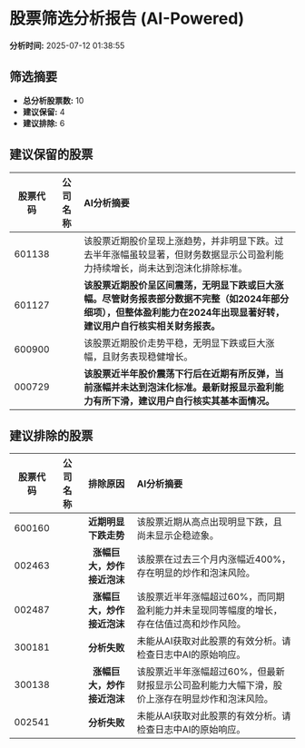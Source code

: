 # 股票筛选分析报告 (AI-Powered)

**分析时间:** 2025-07-12 01:38:55

## 筛选摘要

- **总分析股票数:** 10
- **建议保留:** 4
- **建议排除:** 6

## 建议保留的股票

| 股票代码 | 公司名称 | AI分析摘要 |
|:---:|:---:|:---|
| 601138 |  | 该股票近期股价呈现上涨趋势，并非明显下跌。过去半年涨幅虽较显著，但财务数据显示公司盈利能力持续增长，尚未达到泡沫化排除标准。 |
| 601127 |  | **该股票近期股价呈区间震荡，无明显下跌或巨大涨幅。尽管财务报表部分数据不完整（如2024年部分细项），但整体盈利能力在2024年出现显著好转，建议用户自行核实相关财务报表。** |
| 600900 |  | 该股票近期股价走势平稳，无明显下跌或巨大涨幅，且财务表现稳健增长。 |
| 000729 |  | **该股票近半年股价震荡下行后在近期有所反弹，当前涨幅并未达到泡沫化标准。最新财报显示盈利能力有所下滑，建议用户自行核实其基本面情况。** |

## 建议排除的股票

| 股票代码 | 公司名称 | 排除原因 | AI分析摘要 |
|:---:|:---:|:---:|:---|
| 600160 |  | **近期明显下跌走势** | 该股票近期从高点出现明显下跌，且尚未显示企稳迹象。 |
| 002463 |  | **涨幅巨大，炒作接近泡沫** | 该股票在过去三个月内涨幅近400%，存在明显的炒作和泡沫风险。 |
| 002487 |  | **涨幅巨大，炒作接近泡沫** | 该股票近半年涨幅超过60%，而同期盈利能力并未呈现同等幅度的增长，存在估值过高和炒作风险。 |
| 300181 |  | **分析失败** | 未能从AI获取对此股票的有效分析。请检查日志中AI的原始响应。 |
| 300138 |  | **涨幅巨大，炒作接近泡沫** | 该股票近半年涨幅超过60%，但最新财报显示公司盈利能力大幅下滑，股价上涨存在明显炒作和泡沫风险。 |
| 002541 |  | **分析失败** | 未能从AI获取对此股票的有效分析。请检查日志中AI的原始响应。 |

